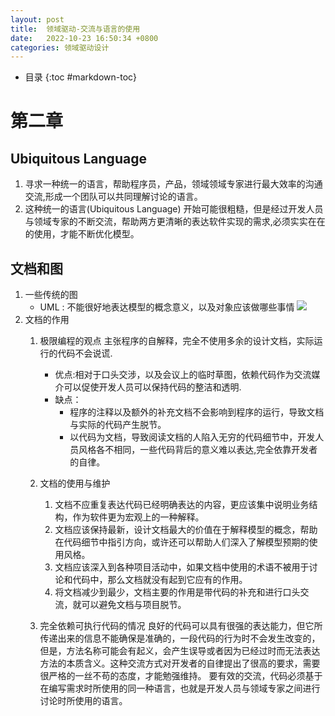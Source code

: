 ```yaml
---
layout: post
title:  领域驱动-交流与语言的使用
date:   2022-10-23 16:50:34 +0800
categories: 领域驱动设计
---
```

* 目录
{:toc #markdown-toc}

# 第二章
## Ubiquitous Language

1. 寻求一种统一的语言，帮助程序员，产品，领域领域专家进行最大效率的沟通交流,形成一个团队可以共同理解讨论的语言。
2. 这种统一的语言(Ubiquitous Language) 开始可能很粗糙，但是经过开发人员与领域专家的不断交流，帮助两方更清晰的表达软件实现的需求,必须实实在在的使用，才能不断优化模型。
## 文档和图
1. 一些传统的图
	* UML :  不能很好地表达模型的概念意义，以及对象应该做哪些事情
	![](https://gitee.com/dlulianzi/blogimage2/raw/master/img/20220819230550.png)
2.  文档的作用
	1. 极限编程的观点
		 主张程序的自解释，完全不使用多余的设计文档，实际运行的代码不会说谎.
		* 优点:相对于口头交涉，以及会议上的临时草图，依赖代码作为交流媒介可以促使开发人员可以保持代码的整洁和透明.
		* 缺点：
			*  程序的注释以及额外的补充文档不会影响到程序的运行，导致文档与实际的代码产生脱节。
			* 以代码为文档，导致阅读文档的人陷入无穷的代码细节中，开发人员风格各不相同，一些代码背后的意义难以表达,完全依靠开发者的自律。
	2.  文档的使用与维护
		1. 文档不应重复表达代码已经明确表达的内容，更应该集中说明业务结构，作为软件更为宏观上的一种解释。
		2. 文档应该保持最新，设计文档最大的价值在于解释模型的概念，帮助在代码细节中指引方向，或许还可以帮助人们深入了解模型预期的使用风格。
		3. 文档应该深入到各种项目活动中，如果文档中使用的术语不被用于讨论和代码中，那么文档就没有起到它应有的作用。
		4. 将文档减少到最少，文档主要的作用是带代码的补充和进行口头交流，就可以避免文档与项目脱节。
			
	3. 完全依赖可执行代码的情况
		 良好的代码可以具有很强的表达能力，但它所传递出来的信息不能确保是准确的，一段代码的行为时不会发生改变的，但是，方法名称可能会有起义，会产生误导或者因为已经过时而无法表达方法的本质含义。这种交流方式对开发者的自律提出了很高的要求，需要很严格的一丝不苟的态度，才能勉强维持。
		 要有效的交流，代码必须基于在编写需求时所使用的同一种语言，也就是开发人员与领域专家之间进行讨论时所使用的语言。

